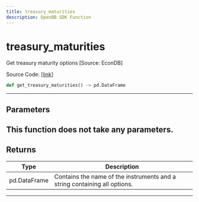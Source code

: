 ```yaml
---
title: treasury_maturities
description: OpenBB SDK Function
---
```


# treasury_maturities

Get treasury maturity options [Source: EconDB]

Source Code: [[link](https://github.com/OpenBB-finance/OpenBBTerminal/tree/main/openbb_terminal/economy/econdb_model.py#L850)]
```python
def get_treasury_maturities() -> pd.DataFrame
```
---
## Parameters
This function does not take any parameters.
---
## Returns
| Type | Description |
| ---- | ----------- |
| pd.DataFrame | Contains the name of the instruments and a string containing all options. |
---
